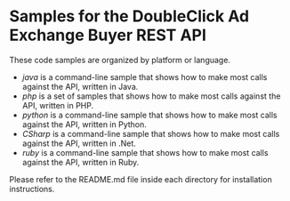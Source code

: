 Samples for the DoubleClick Ad Exchange Buyer REST API
=======================================================
These code samples are organized by platform or language.

* *java* is a command-line sample that shows how to make most calls against the API, written in Java.
* *php* is a set of samples that shows how to make most calls against the API, written in PHP.
* *python* is a command-line sample that shows how to make most calls against the API, written in Python.
* *CSharp* is a command-line sample that shows how to make most calls against the API, written in .Net.
* *ruby* is a command-line sample that shows how to make most calls against the API, written in Ruby.

Please refer to the README.md file inside each directory for installation instructions.
